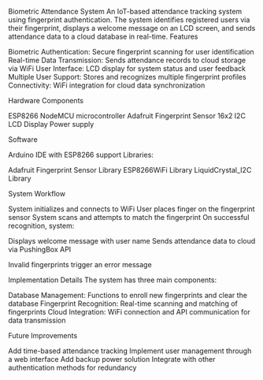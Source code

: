 Biometric Attendance System
An IoT-based attendance tracking system using fingerprint authentication. The system identifies registered users via their fingerprint, displays a welcome message on an LCD screen, and sends attendance data to a cloud database in real-time.
Features

Biometric Authentication: Secure fingerprint scanning for user identification
Real-time Data Transmission: Sends attendance records to cloud storage via WiFi
User Interface: LCD display for system status and user feedback
Multiple User Support: Stores and recognizes multiple fingerprint profiles
Connectivity: WiFi integration for cloud data synchronization

Hardware Components

ESP8266 NodeMCU microcontroller
Adafruit Fingerprint Sensor
16x2 I2C LCD Display
Power supply

Software

Arduino IDE with ESP8266 support
Libraries:

Adafruit Fingerprint Sensor Library
ESP8266WiFi Library
LiquidCrystal_I2C Library



System Workflow

System initializes and connects to WiFi
User places finger on the fingerprint sensor
System scans and attempts to match the fingerprint
On successful recognition, system:

Displays welcome message with user name
Sends attendance data to cloud via PushingBox API


Invalid fingerprints trigger an error message

Implementation Details
The system has three main components:

Database Management: Functions to enroll new fingerprints and clear the database
Fingerprint Recognition: Real-time scanning and matching of fingerprints
Cloud Integration: WiFi connection and API communication for data transmission

Future Improvements

Add time-based attendance tracking
Implement user management through a web interface
Add backup power solution
Integrate with other authentication methods for redundancy
